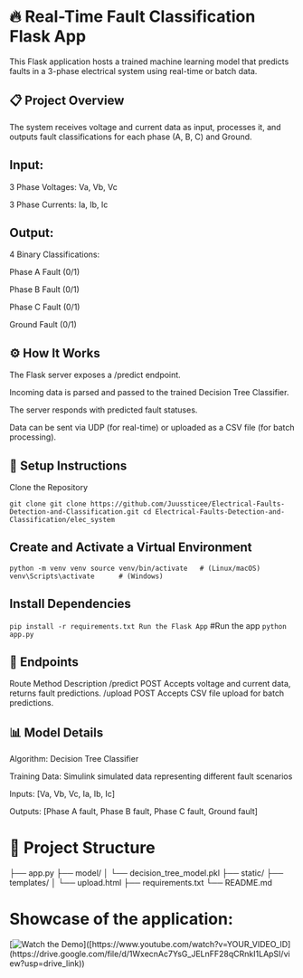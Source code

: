 # 🔥 Real-Time Fault Classification Flask App
This Flask application hosts a trained machine learning model that predicts faults in a 3-phase electrical system using real-time or batch data.

## 📋 Project Overview
The system receives voltage and current data as input, processes it, and outputs fault classifications for each phase (A, B, C) and Ground.

## Input:

3 Phase Voltages: Va, Vb, Vc

3 Phase Currents: Ia, Ib, Ic

## Output:

4 Binary Classifications:

Phase A Fault (0/1)

Phase B Fault (0/1)

Phase C Fault (0/1)

Ground Fault (0/1)

## ⚙️ How It Works
The Flask server exposes a /predict endpoint.

Incoming data is parsed and passed to the trained Decision Tree Classifier.

The server responds with predicted fault statuses.

Data can be sent via UDP (for real-time) or uploaded as a CSV file (for batch processing).

## 🚀 Setup Instructions
Clone the Repository

`git clone git clone https://github.com/Juussticee/Electrical-Faults-Detection-and-Classification.git
cd Electrical-Faults-Detection-and-Classification/elec_system`

## Create and Activate a Virtual Environment

`python -m venv venv
source venv/bin/activate   # (Linux/macOS)
venv\Scripts\activate      # (Windows)`

## Install Dependencies

`pip install -r requirements.txt
Run the Flask App`
#Run the app
`python app.py`
## 📡 Endpoints

Route	Method	Description
/predict	POST	Accepts voltage and current data, returns fault predictions.
/upload	POST	Accepts CSV file upload for batch predictions.
## 📊 Model Details
Algorithm: Decision Tree Classifier

Training Data: Simulink simulated data representing different fault scenarios

Inputs: [Va, Vb, Vc, Ia, Ib, Ic]

Outputs: [Phase A fault, Phase B fault, Phase C fault, Ground fault]

# 📁 Project Structure
├── app.py
├── model/
│   └── decision_tree_model.pkl
├── static/
├── templates/
│   └── upload.html
├── requirements.txt
└── README.md

# Showcase of the application:
[![Watch the Demo]([https://img.youtube.com/vi/YOUR_VIDEO_ID/0.jpg](https://drive.google.com/file/d/1WxecnAc7YsG_JELnFF28qCRnkI1LApSI/view?usp=drive_link))]([https://www.youtube.com/watch?v=YOUR_VIDEO_ID](https://drive.google.com/file/d/1WxecnAc7YsG_JELnFF28qCRnkI1LApSI/view?usp=drive_link))
